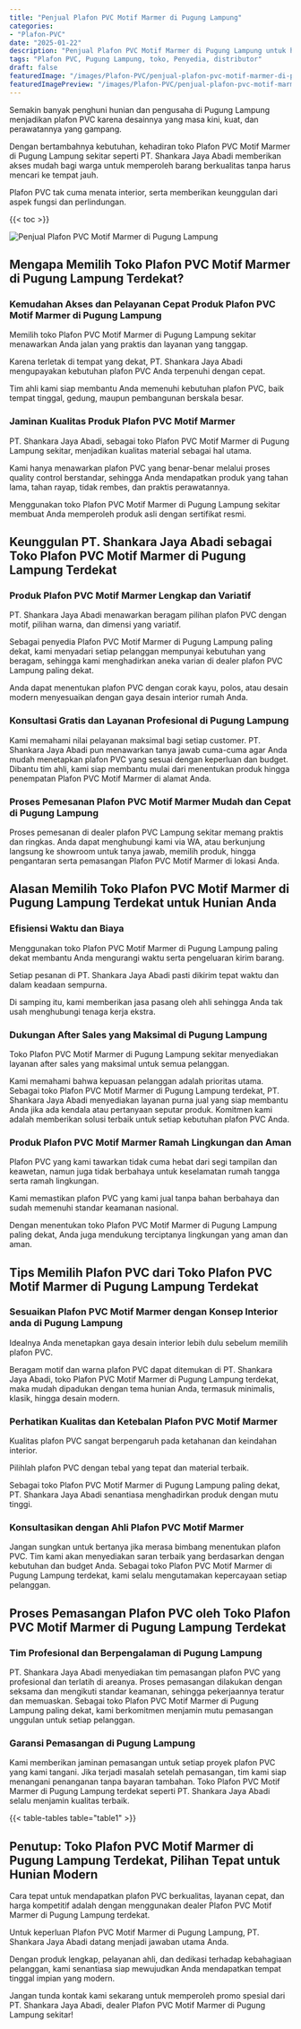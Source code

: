 ```yaml
---
title: "Penjual Plafon PVC Motif Marmer di Pugung Lampung"
categories:
- "Plafon-PVC"
date: "2025-01-22"
description: "Penjual Plafon PVC Motif Marmer di Pugung Lampung untuk hunian, office, serta ritel. Plafon berkualitas, beragam motif, variasi warna menarik, beserta jasa instalasi ditangani oleh tenaga ahli berpengalaman serta jaminan resmi!|Servis penjualan Plafon PVC Motif Marmer di Pugung Lampung bagi kebutuhan hunian, kantor, maupun toko, dengan plafon terbaik dan instalasi oleh tenaga ahli profesional dan kepastian resmi.|Solusi Plafon PVC Motif Marmer di Pugung Lampung yang terpercaya untuk hunian, perkantoran, serta toko, dengan plafon terbaik dan penempatan oleh tim ahli dan jaminan resmi.|Distribusi Plafon PVC Motif Marmer di Pugung Lampung untuk rumah, office, serta gerai, dengan produk berkualitas dan penempatan dikerjakan oleh tenaga ahli berpengalaman, disertai dengan garansi resmi.}"
tags: "Plafon PVC, Pugung Lampung, toko, Penyedia, distributor"
draft: false
featuredImage: "/images/Plafon-PVC/penjual-plafon-pvc-motif-marmer-di-pugung-lampung.png"
featuredImagePreview: "/images/Plafon-PVC/penjual-plafon-pvc-motif-marmer-di-pugung-lampung.png"
---
```


Semakin banyak penghuni hunian dan pengusaha di Pugung Lampung menjadikan plafon PVC karena desainnya yang masa kini, kuat, dan perawatannya yang gampang.

Dengan bertambahnya kebutuhan, kehadiran toko Plafon PVC Motif Marmer di Pugung Lampung sekitar seperti PT. Shankara Jaya Abadi memberikan akses mudah bagi warga untuk memperoleh barang berkualitas tanpa harus mencari ke tempat jauh.

Plafon PVC tak cuma menata interior, serta memberikan keunggulan dari aspek fungsi dan perlindungan.

{{< toc >}}

![Penjual Plafon PVC Motif Marmer di Pugung Lampung](/images/Plafon-PVC/Penjual-Plafon-PVC-Motif-Marmer-di-Pugung-Lampung.png)

## Mengapa Memilih Toko Plafon PVC Motif Marmer di Pugung Lampung Terdekat?

### Kemudahan Akses dan Pelayanan Cepat Produk Plafon PVC Motif Marmer di Pugung Lampung

Memilih toko Plafon PVC Motif Marmer di Pugung Lampung sekitar menawarkan Anda jalan yang praktis dan layanan yang tanggap.

Karena terletak di tempat yang dekat, PT. Shankara Jaya Abadi mengupayakan kebutuhan plafon PVC Anda terpenuhi dengan cepat.

Tim ahli kami siap membantu Anda memenuhi kebutuhan plafon PVC, baik tempat tinggal, gedung, maupun pembangunan berskala besar.

### Jaminan Kualitas Produk Plafon PVC Motif Marmer

PT. Shankara Jaya Abadi, sebagai toko Plafon PVC Motif Marmer di Pugung Lampung sekitar, menjadikan kualitas material sebagai hal utama.

Kami hanya menawarkan plafon PVC yang benar-benar melalui proses quality control berstandar, sehingga Anda mendapatkan produk yang tahan lama, tahan rayap, tidak rembes, dan praktis perawatannya.

Menggunakan toko Plafon PVC Motif Marmer di Pugung Lampung sekitar membuat Anda memperoleh produk asli dengan sertifikat resmi.

## Keunggulan PT. Shankara Jaya Abadi sebagai Toko Plafon PVC Motif Marmer di Pugung Lampung Terdekat

### Produk Plafon PVC Motif Marmer Lengkap dan Variatif

PT. Shankara Jaya Abadi menawarkan beragam pilihan plafon PVC dengan motif, pilihan warna, dan dimensi yang variatif.

Sebagai penyedia Plafon PVC Motif Marmer di Pugung Lampung paling dekat, kami menyadari setiap pelanggan mempunyai kebutuhan yang beragam, sehingga kami menghadirkan aneka varian di dealer plafon PVC Lampung paling dekat.

Anda dapat menentukan plafon PVC dengan corak kayu, polos, atau desain modern menyesuaikan dengan gaya desain interior rumah Anda.

### Konsultasi Gratis dan Layanan Profesional di Pugung Lampung

Kami memahami nilai pelayanan maksimal bagi setiap customer. PT. Shankara Jaya Abadi pun menawarkan tanya jawab cuma-cuma agar Anda mudah menetapkan plafon PVC yang sesuai dengan keperluan dan budget. Dibantu tim ahli, kami siap membantu mulai dari menentukan produk hingga penempatan Plafon PVC Motif Marmer di alamat Anda.

### Proses Pemesanan Plafon PVC Motif Marmer Mudah dan Cepat di Pugung Lampung

Proses pemesanan di dealer plafon PVC Lampung sekitar memang praktis dan ringkas. Anda dapat menghubungi kami via WA, atau berkunjung langsung ke showroom untuk tanya jawab, memilih produk, hingga pengantaran serta pemasangan Plafon PVC Motif Marmer di lokasi Anda.

## Alasan Memilih Toko Plafon PVC Motif Marmer di Pugung Lampung Terdekat untuk Hunian Anda

### Efisiensi Waktu dan Biaya

Menggunakan toko Plafon PVC Motif Marmer di Pugung Lampung paling dekat membantu Anda mengurangi waktu serta pengeluaran kirim barang.

Setiap pesanan di PT. Shankara Jaya Abadi pasti dikirim tepat waktu dan dalam keadaan sempurna.

Di samping itu, kami memberikan jasa pasang oleh ahli sehingga Anda tak usah menghubungi tenaga kerja ekstra.

### Dukungan After Sales yang Maksimal di Pugung Lampung

Toko Plafon PVC Motif Marmer di Pugung Lampung sekitar menyediakan layanan after sales yang maksimal untuk semua pelanggan.

Kami memahami bahwa kepuasan pelanggan adalah prioritas utama. Sebagai toko Plafon PVC Motif Marmer di Pugung Lampung terdekat, PT. Shankara Jaya Abadi menyediakan layanan purna jual yang siap membantu Anda jika ada kendala atau pertanyaan seputar produk. Komitmen kami adalah memberikan solusi terbaik untuk setiap kebutuhan plafon PVC Anda.

### Produk Plafon PVC Motif Marmer Ramah Lingkungan dan Aman

Plafon PVC yang kami tawarkan tidak cuma hebat dari segi tampilan dan keawetan, namun juga tidak berbahaya untuk keselamatan rumah tangga serta ramah lingkungan.

Kami memastikan plafon PVC yang kami jual tanpa bahan berbahaya dan sudah memenuhi standar keamanan nasional.

Dengan menentukan toko Plafon PVC Motif Marmer di Pugung Lampung paling dekat, Anda juga mendukung terciptanya lingkungan yang aman dan aman.

## Tips Memilih Plafon PVC dari Toko Plafon PVC Motif Marmer di Pugung Lampung Terdekat

### Sesuaikan Plafon PVC Motif Marmer dengan Konsep Interior anda di Pugung Lampung

Idealnya Anda menetapkan gaya desain interior lebih dulu sebelum memilih plafon PVC.

Beragam motif dan warna plafon PVC dapat ditemukan di PT. Shankara Jaya Abadi, toko Plafon PVC Motif Marmer di Pugung Lampung terdekat, maka mudah dipadukan dengan tema hunian Anda, termasuk minimalis, klasik, hingga desain modern.

### Perhatikan Kualitas dan Ketebalan Plafon PVC Motif Marmer

Kualitas plafon PVC sangat berpengaruh pada ketahanan dan keindahan interior.

Pilihlah plafon PVC dengan tebal yang tepat dan material terbaik.

Sebagai toko Plafon PVC Motif Marmer di Pugung Lampung paling dekat, PT. Shankara Jaya Abadi senantiasa menghadirkan produk dengan mutu tinggi.

### Konsultasikan dengan Ahli Plafon PVC Motif Marmer

Jangan sungkan untuk bertanya jika merasa bimbang menentukan plafon PVC. Tim kami akan menyediakan saran terbaik yang berdasarkan dengan kebutuhan dan budget Anda. Sebagai toko Plafon PVC Motif Marmer di Pugung Lampung terdekat, kami selalu mengutamakan kepercayaan setiap pelanggan.

## Proses Pemasangan Plafon PVC oleh Toko Plafon PVC Motif Marmer di Pugung Lampung Terdekat

### Tim Profesional dan Berpengalaman di Pugung Lampung

PT. Shankara Jaya Abadi menyediakan tim pemasangan plafon PVC yang profesional dan terlatih di areanya. Proses pemasangan dilakukan dengan seksama dan mengikuti standar keamanan, sehingga pekerjaannya teratur dan memuaskan. Sebagai toko Plafon PVC Motif Marmer di Pugung Lampung paling dekat, kami berkomitmen menjamin mutu pemasangan unggulan untuk setiap pelanggan.

### Garansi Pemasangan di Pugung Lampung

Kami memberikan jaminan pemasangan untuk setiap proyek plafon PVC yang kami tangani. Jika terjadi masalah setelah pemasangan, tim kami siap menangani penanganan tanpa bayaran tambahan. Toko Plafon PVC Motif Marmer di Pugung Lampung terdekat seperti PT. Shankara Jaya Abadi selalu menjamin kualitas terbaik.

{{< table-tables table="table1" >}}

## Penutup: Toko Plafon PVC Motif Marmer di Pugung Lampung Terdekat, Pilihan Tepat untuk Hunian Modern

Cara tepat untuk mendapatkan plafon PVC berkualitas, layanan cepat, dan harga kompetitif adalah dengan menggunakan dealer Plafon PVC Motif Marmer di Pugung Lampung terdekat.

Untuk keperluan Plafon PVC Motif Marmer di Pugung Lampung, PT. Shankara Jaya Abadi datang menjadi jawaban utama Anda.

Dengan produk lengkap, pelayanan ahli, dan dedikasi terhadap kebahagiaan pelanggan, kami senantiasa siap mewujudkan Anda mendapatkan tempat tinggal impian yang modern.

Jangan tunda kontak kami sekarang untuk memperoleh promo spesial dari PT. Shankara Jaya Abadi, dealer Plafon PVC Motif Marmer di Pugung Lampung sekitar!
